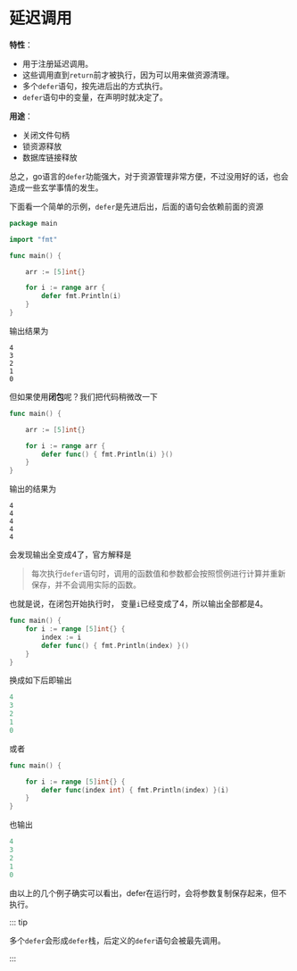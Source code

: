 

# 延迟调用 



**特性**：

- 用于注册延迟调用。
- 这些调用直到`return`前才被执行，因为可以用来做资源清理。
- 多个`defer`语句，按先进后出的方式执行。
- `defer`语句中的变量，在声明时就决定了。

**用途**：

- 关闭文件句柄
- 锁资源释放
- 数据库链接释放



总之，go语言的`defer`功能强大，对于资源管理非常方便，不过没用好的话，也会造成一些玄学事情的发生。



下面看一个简单的示例，`defer`是先进后出，后面的语句会依赖前面的资源

```go
package main

import "fmt"

func main() {

	arr := [5]int{}

	for i := range arr {
		defer fmt.Println(i)
	}
}

```

输出结果为

```
4
3
2
1
0
```



但如果使用**闭包**呢？我们把代码稍微改一下

```go
func main() {

	arr := [5]int{}

	for i := range arr {
		defer func() { fmt.Println(i) }()
	}
}
```

输出的结果为

```
4
4
4
4
4
```

会发现输出全变成4了，官方解释是

> 每次执行`defer`语句时，调用的函数值和参数都会按照惯例进行计算并重新保存，并不会调用实际的函数。

也就是说，在闭包开始执行时， 变量`i`已经变成了4，所以输出全部都是4。

```go
func main() {
	for i := range [5]int{} {
		index := i
		defer func() { fmt.Println(index) }()
	}
}
```

换成如下后即输出

```go
4
3
2
1
0
```

或者

```go
func main() {

	for i := range [5]int{} {
		defer func(index int) { fmt.Println(index) }(i)
	}
}
```

也输出

```go
4
3
2
1
0
```

由以上的几个例子确实可以看出，defer在运行时，会将参数复制保存起来，但不执行。



::: tip

多个`defer`会形成`defer`栈，后定义的`defer`语句会被最先调用。

:::
